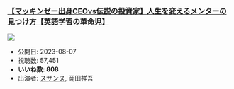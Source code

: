 ### [【マッキンゼー出身CEOvs伝説の投資家】人生を変えるメンターの見つけ方【英語学習の革命児】](https://www.youtube.com/watch?v=-KRIbNTNzYI)
[![](https://img.youtube.com/vi/-KRIbNTNzYI/sddefault.jpg)](https://www.youtube.com/watch?v=-KRIbNTNzYI)
-   公開日: 2023-08-07
-   視聴数: 57,451
-   **いいね数: 808**
-   出演者: [スザンヌ](/rehacq_fan/people/スザンヌ "wikilink"), 岡田祥吾
